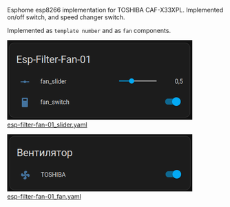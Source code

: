 Esphome esp8266 implementation for TOSHIBA CAF-X33XPL. Implemented on/off switch, and speed changer switch.  

Implemented as `template number` and as `fan` components.

![](./homeassistant-filter-fan_slider.png)  
[esp-filter-fan-01_slider.yaml](./esp-filter-fan-01_slider.yaml)  


![](./homeassistant-filter-fan_fan.png)  
[esp-filter-fan-01_fan.yaml](./esp-filter-fan-01_fan.yaml)  
